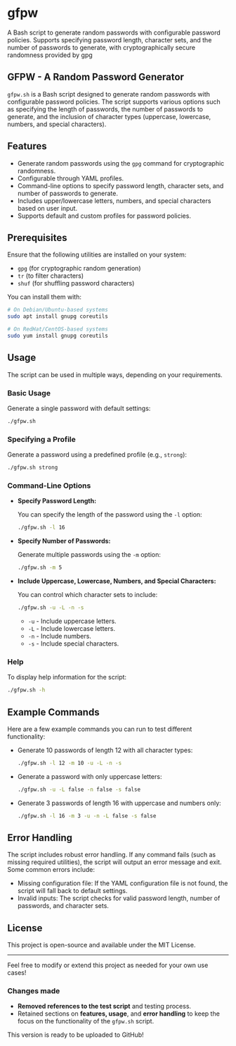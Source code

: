 # gfpw

A Bash script to generate random passwords with configurable password policies. Supports specifying password length, character sets, and the number of passwords to generate, with cryptographically secure randomness provided by gpg

## GFPW - A Random Password Generator

`gfpw.sh` is a Bash script designed to generate random passwords with configurable password policies. The script supports various options such as specifying the length of passwords, the number of passwords to generate, and the inclusion of character types (uppercase, lowercase, numbers, and special characters).

## Features

- Generate random passwords using the `gpg` command for cryptographic randomness.
- Configurable through YAML profiles.
- Command-line options to specify password length, character sets, and number of passwords to generate.
- Includes upper/lowercase letters, numbers, and special characters based on user input.
- Supports default and custom profiles for password policies.

## Prerequisites

Ensure that the following utilities are installed on your system:

- `gpg` (for cryptographic random generation)
- `tr` (to filter characters)
- `shuf` (for shuffling password characters)

You can install them with:

```bash
# On Debian/Ubuntu-based systems
sudo apt install gnupg coreutils

# On RedHat/CentOS-based systems
sudo yum install gnupg coreutils
```

## Usage

The script can be used in multiple ways, depending on your requirements.

### Basic Usage

Generate a single password with default settings:

```bash
./gfpw.sh
```

### Specifying a Profile

Generate a password using a predefined profile (e.g., `strong`):

```bash
./gfpw.sh strong
```

### Command-Line Options

- **Specify Password Length:**
  
  You can specify the length of the password using the `-l` option:

  ```bash
  ./gfpw.sh -l 16
  ```

- **Specify Number of Passwords:**

  Generate multiple passwords using the `-m` option:

  ```bash
  ./gfpw.sh -m 5
  ```

- **Include Uppercase, Lowercase, Numbers, and Special Characters:**

  You can control which character sets to include:

  ```bash
  ./gfpw.sh -u -L -n -s
  ```

  - `-u` - Include uppercase letters.
  - `-L` - Include lowercase letters.
  - `-n` - Include numbers.
  - `-s` - Include special characters.

### Help

To display help information for the script:

```bash
./gfpw.sh -h
```

## Example Commands

Here are a few example commands you can run to test different functionality:

- Generate 10 passwords of length 12 with all character types:
  
  ```bash
  ./gfpw.sh -l 12 -m 10 -u -L -n -s
  ```

- Generate a password with only uppercase letters:

  ```bash
  ./gfpw.sh -u -L false -n false -s false
  ```

- Generate 3 passwords of length 16 with uppercase and numbers only:

  ```bash
  ./gfpw.sh -l 16 -m 3 -u -n -L false -s false
  ```

## Error Handling

The script includes robust error handling. If any command fails (such as missing required utilities), the script will output an error message and exit. Some common errors include:

- Missing configuration file: If the YAML configuration file is not found, the script will fall back to default settings.
- Invalid inputs: The script checks for valid password length, number of passwords, and character sets.

## License

This project is open-source and available under the MIT License.

---

Feel free to modify or extend this project as needed for your own use cases!

### Changes made

- **Removed references to the test script** and testing process.
- Retained sections on **features, usage**, and **error handling** to keep the focus on the functionality of the `gfpw.sh` script.

This version is ready to be uploaded to GitHub!
